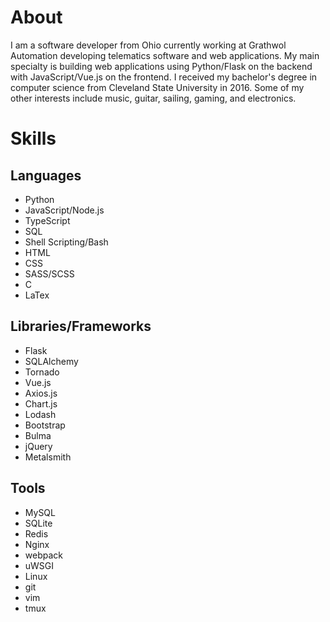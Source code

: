 # About
I am a software developer from Ohio currently working at Grathwol Automation developing telematics software and web applications.
My main specialty is building web applications using Python/Flask on the backend with JavaScript/Vue.js on the frontend.
I received my bachelor's degree in computer science from Cleveland State University in 2016.
Some of my other interests include music, guitar, sailing, gaming, and electronics.

# Skills
## Languages
 - Python
 - JavaScript/Node.js
 - TypeScript
 - SQL
 - Shell Scripting/Bash
 - HTML
 - CSS
 - SASS/SCSS
 - C
 - LaTex
 
## Libraries/Frameworks
 - Flask
 - SQLAlchemy
 - Tornado
 - Vue.js
 - Axios.js
 - Chart.js
 - Lodash
 - Bootstrap
 - Bulma
 - jQuery
 - Metalsmith
 
 ## Tools
  - MySQL
  - SQLite
  - Redis
  - Nginx
  - webpack
  - uWSGI
  - Linux
  - git
  - vim
  - tmux 
